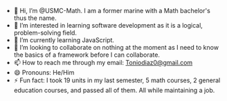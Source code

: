 - 👋 Hi, I’m @USMC-Math. I am a former marine with a Math bachelor's thus the name.
- 👀 I’m interested in learning software development as it is a logical, problem-solving field.
- 🌱 I’m currently learning JavaScript.
- 💞️ I’m looking to collaborate on nothing at the moment as I need to know the basics of a framework before I can collaborate.
- 📫 How to reach me through my email: Toniodiaz0@gmail.com
- 😄 Pronouns: He/Him
- ⚡ Fun fact: I took 19 units in my last semester, 5 math courses, 2 general education courses, and passed all of them. All while maintaining a job. 

<!---
USMC-Math/USMC-Math is a ✨ special ✨ repository because its `README.md` (this file) appears on your GitHub profile.
You can click the Preview link to take a look at your changes.
--->
